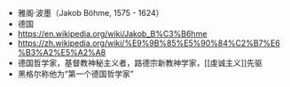 - 雅阁·波墨（Jakob Böhme, 1575 - 1624）
- 德国
- https://en.wikipedia.org/wiki/Jakob_B%C3%B6hme
- https://zh.wikipedia.org/wiki/%E9%9B%85%E5%90%84%C2%B7%E6%B3%A2%E5%A2%A8
- 德国哲学家，基督教神秘主义者，路德宗新教神学家，[[虔诚主义]]先驱
- 黑格尔称他为“第一个德国哲学家”